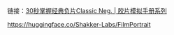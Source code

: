 链接：[30秒掌握经典负片Classic Neg. | 胶片模拟手册系列](https://b23.tv/eNVq1AQ)

https://huggingface.co/Shakker-Labs/FilmPortrait
